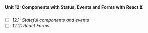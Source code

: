 #### Unit 12: Components with Status, Events and Forms with React :hourglass_flowing_sand:

- [ ] 12.1: _Stateful components and events_
- [ ] 12.2: _React Forms_
